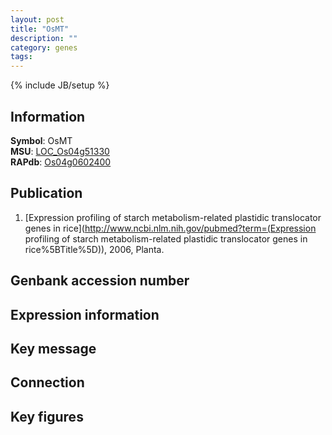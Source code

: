 ```yaml
---
layout: post
title: "OsMT"
description: ""
category: genes
tags: 
---
```

{% include JB/setup %}

## Information
__Symbol__: OsMT  
__MSU__: [LOC_Os04g51330](http://rice.plantbiology.msu.edu/cgi-bin/ORF_infopage.cgi?orf=LOC_Os04g51330)  
__RAPdb__: [Os04g0602400](http://rapdb.dna.affrc.go.jp/viewer/gbrowse_details/irgsp1?name=Os04g0602400)  

## Publication
1. [Expression profiling of starch metabolism-related plastidic translocator genes in rice](http://www.ncbi.nlm.nih.gov/pubmed?term=(Expression profiling of starch metabolism-related plastidic translocator genes in rice%5BTitle%5D)), 2006, Planta.

## Genbank accession number

## Expression information

## Key message

## Connection

## Key figures


